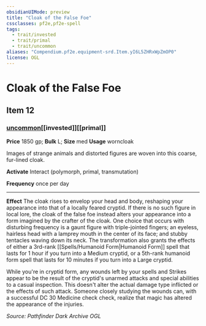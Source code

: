 ```yaml
---
obsidianUIMode: preview
title: "Cloak of the False Foe"
cssclasses: pf2e,pf2e-spell
tags:
  - trait/invested
  - trait/primal
  - trait/uncommon
aliases: "Compendium.pf2e.equipment-srd.Item.yI6L5ZHRxWpZmOP0"
license: OGL
---
```

# Cloak of the False Foe
## Item 12
### [uncommon](uncommon "Uncommon Rarity Trait")[[invested]][[primal]]


**Price** 1850 gp; 
**Bulk** L; **Size** med
**Usage** worncloak

Images of strange animals and distorted figures are woven into this coarse, fur-lined cloak.

**Activate** Interact (polymorph, primal, transmutation)

**Frequency** once per day

* * *

**Effect** The cloak rises to envelop your head and body, reshaping your appearance into that of a locally feared cryptid. If there is no such figure in local lore, the cloak of the false foe instead alters your appearance into a form imagined by the crafter of the cloak. One choice that occurs with disturbing frequency is a gaunt figure with triple-jointed fingers; an eyeless, hairless head with a lamprey mouth in the center of its face; and stubby tentacles waving down its neck. The transformation also grants the effects of either a 3rd-rank [[Spells/Humanoid Form|Humanoid Form]] spell that lasts for 1 hour if you turn into a Medium cryptid, or a 5th-rank humanoid form spell that lasts for 10 minutes if you turn into a Large cryptid.

While you're in cryptid form, any wounds left by your spells and Strikes appear to be the result of the cryptid's unarmed attacks and special abilities to a casual inspection. This doesn't alter the actual damage type inflicted or the effects of such attack. Someone closely studying the wounds can, with a successful DC 30 Medicine check check, realize that magic has altered the appearance of the injuries.

*Source: Pathfinder Dark Archive*
*OGL*